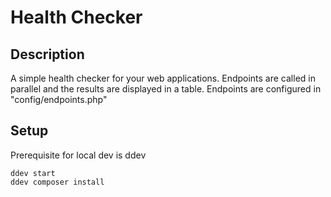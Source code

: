# Health Checker

## Description
A simple health checker for your web applications. 
Endpoints are called in parallel and the results are displayed in a table.
Endpoints are configured in "config/endpoints.php"

## Setup
Prerequisite for local dev is ddev
```
ddev start
ddev composer install
```